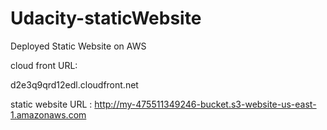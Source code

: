 # Udacity-staticWebsite


Deployed Static Website on AWS


cloud front URL:

d2e3q9qrd12edl.cloudfront.net

static website URL :
http://my-475511349246-bucket.s3-website-us-east-1.amazonaws.com

